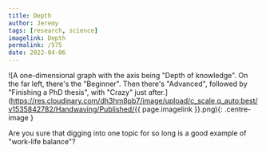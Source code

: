 ```yaml
---
title: Depth
author: Jeremy
tags: [research, science]
imagelink: Depth
permalink: /575
date: 2022-04-06
---
```


![A one-dimensional graph with the axis being "Depth of knowledge". On the far left, there's the "Beginner". Then there's "Advanced", followed by "Finishing a PhD thesis", with "Crazy" just after.](https://res.cloudinary.com/dh3hm8pb7/image/upload/c_scale,q_auto:best/v1535842782/Handwaving/Published/{{ page.imagelink }}.png){: .centre-image }

Are you sure that digging into one topic for so long is a good example of "work-life balance"?
